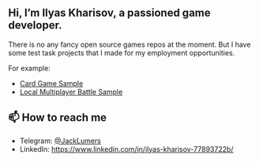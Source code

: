 ## Hi, I’m Ilyas Kharisov, a passioned game developer.

There is no any fancy open source games repos at the moment. 
But I have some test task projects that I made for my employment opportunities.

For example: 
* [Card Game Sample](https://github.com/JackLumers/Card-Game-Sample)
* [Local Multiplayer Battle Sample](https://github.com/JackLumers/MultiplayerBattleSample)

## 📫 How to reach me
        
* Telegram: [@JackLumers](https://t.me/JackLumers)
* LinkedIn: https://www.linkedin.com/in/ilyas-kharisov-77893722b/

<!---
JackLumers/JackLumers is a ✨ special ✨ repository because its `README.md` (this file) appears on your GitHub profile.
You can click the Preview link to take a look at your changes.
--->
